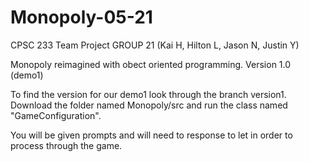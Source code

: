 # Monopoly-05-21
CPSC 233 Team Project
GROUP 21 (Kai H, Hilton L, Jason N, Justin Y)

Monopoly reimagined with obect oriented programming. Version 1.0 (demo1)

To find the version for our demo1 look through the branch version1. Download the folder named Monopoly/src and run the class named "GameConfiguration".

You will be given prompts and will need to response to let in order to process through the game.
